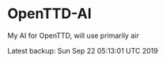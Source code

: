 # OpenTTD-AI
My AI for OpenTTD, will use primarily air

Latest backup: Sun Sep 22 05:13:01 UTC 2019
